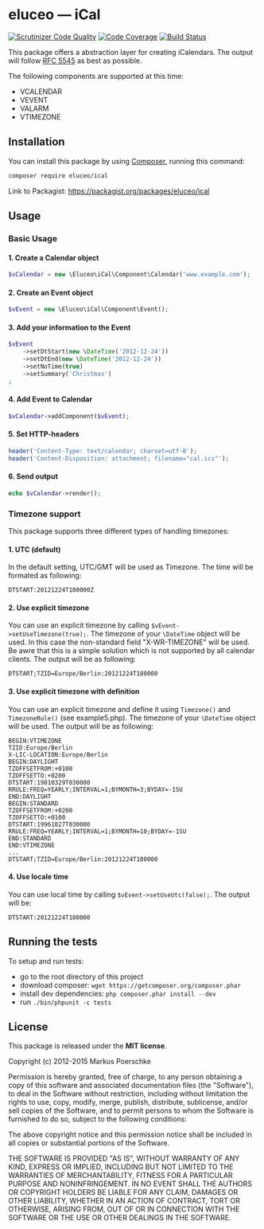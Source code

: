 # eluceo — iCal

[![Scrutinizer Code Quality](https://scrutinizer-ci.com/g/markuspoerschke/iCal/badges/quality-score.png?b=master)](https://scrutinizer-ci.com/g/markuspoerschke/iCal/?branch=master) [![Code Coverage](https://scrutinizer-ci.com/g/markuspoerschke/iCal/badges/coverage.png?b=master)](https://scrutinizer-ci.com/g/markuspoerschke/iCal/?branch=master) [![Build Status](https://travis-ci.org/markuspoerschke/iCal.svg?branch=master)](https://travis-ci.org/markuspoerschke/iCal)

This package offers a abstraction layer for creating iCalendars. The output will
follow [RFC 5545](http://www.ietf.org/rfc/rfc5545.txt) as best as possible.

The following components are supported at this time:

* VCALENDAR
* VEVENT
* VALARM
* VTIMEZONE

## Installation

You can install this package by using [Composer](http://getcomposer.org), running this command:

```sh
composer require eluceo/ical
```
Link to Packagist: https://packagist.org/packages/eluceo/ical

## Usage

### Basic Usage

#### 1. Create a Calendar object

```PHP
$vCalendar = new \Eluceo\iCal\Component\Calendar('www.example.com');
```

#### 2. Create an Event object

```PHP
$vEvent = new \Eluceo\iCal\Component\Event();
```

#### 3. Add your information to the Event

```PHP
$vEvent
    ->setDtStart(new \DateTime('2012-12-24'))
    ->setDtEnd(new \DateTime('2012-12-24'))
    ->setNoTime(true)
    ->setSummary('Christmas')
;
```

#### 4. Add Event to Calendar

```PHP
$vCalendar->addComponent($vEvent);
```

#### 5. Set HTTP-headers

```PHP
header('Content-Type: text/calendar; charset=utf-8');
header('Content-Disposition: attachment; filename="cal.ics"');
```

#### 6. Send output

```PHP
echo $vCalendar->render();
```

### Timezone support

This package supports three different types of handling timezones:

#### 1. UTC (default)

In the default setting, UTC/GMT will be used as Timezone. The time will be formated as following:

```
DTSTART:20121224T180000Z
```

#### 2. Use explicit timezone

You can use an explicit timezone by calling `$vEvent->setUseTimezone(true);`. The timezone of your
`\DateTime` object will be used. In this case the non-standard field "X-WR-TIMEZONE" will be used.
Be awre that this is a simple solution which is not supported by all calendar clients.
The output will be as following:

```
DTSTART;TZID=Europe/Berlin:20121224T180000
```

#### 3. Use explicit timezone with definition

You can use an explicit timezone and define it using `Timezone()` and `TimezoneRule()` (see example5.php).
The timezone of your `\DateTime` object will be used. The output will be as following:

```
BEGIN:VTIMEZONE
TZID:Europe/Berlin
X-LIC-LOCATION:Europe/Berlin
BEGIN:DAYLIGHT
TZOFFSETFROM:+0100
TZOFFSETTO:+0200
DTSTART:19810329T030000
RRULE:FREQ=YEARLY;INTERVAL=1;BYMONTH=3;BYDAY=-1SU
END:DAYLIGHT
BEGIN:STANDARD
TZOFFSETFROM:+0200
TZOFFSETTO:+0100
DTSTART:19961027T030000
RRULE:FREQ=YEARLY;INTERVAL=1;BYMONTH=10;BYDAY=-1SU
END:STANDARD
END:VTIMEZONE
...
DTSTART;TZID=Europe/Berlin:20121224T180000
```

#### 4. Use locale time

You can use local time by calling `$vEvent->setUseUtc(false);`. The output will be:

```
DTSTART:20121224T180000
```

## Running the tests

To setup and run tests:

- go to the root directory of this project
- download composer: `wget https://getcomposer.org/composer.phar`
- install dev dependencies: `php composer.phar install --dev`
- run `./bin/phpunit -c tests`

## License

This package is released under the __MIT license__.

Copyright (c) 2012-2015 Markus Poerschke

Permission is hereby granted, free of charge, to any person obtaining a copy
of this software and associated documentation files (the "Software"), to deal
in the Software without restriction, including without limitation the rights
to use, copy, modify, merge, publish, distribute, sublicense, and/or sell
copies of the Software, and to permit persons to whom the Software is furnished
to do so, subject to the following conditions:

The above copyright notice and this permission notice shall be included in all
copies or substantial portions of the Software.

THE SOFTWARE IS PROVIDED "AS IS", WITHOUT WARRANTY OF ANY KIND, EXPRESS OR
IMPLIED, INCLUDING BUT NOT LIMITED TO THE WARRANTIES OF MERCHANTABILITY,
FITNESS FOR A PARTICULAR PURPOSE AND NONINFRINGEMENT. IN NO EVENT SHALL THE
AUTHORS OR COPYRIGHT HOLDERS BE LIABLE FOR ANY CLAIM, DAMAGES OR OTHER
LIABILITY, WHETHER IN AN ACTION OF CONTRACT, TORT OR OTHERWISE, ARISING FROM,
OUT OF OR IN CONNECTION WITH THE SOFTWARE OR THE USE OR OTHER DEALINGS IN
THE SOFTWARE.
